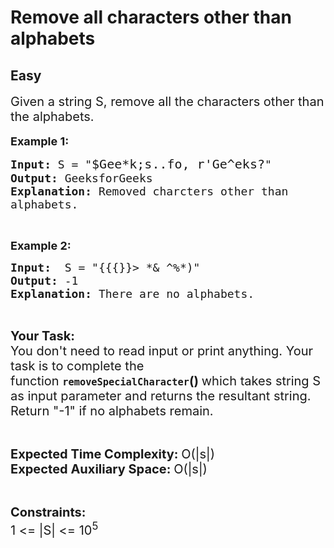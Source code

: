 # Remove all characters other than alphabets
## Easy
<div class="problem-statement" style="user-select: auto;">
                <p style="user-select: auto;"></p><p style="user-select: auto;"><span style="font-size: 20px; user-select: auto;">Given a string S,&nbsp;remove all the characters other than the alphabets.</span><br style="user-select: auto;">
<br style="user-select: auto;">
<strong style="user-select: auto;"><span style="font-size: 18px; user-select: auto;">Example 1:</span></strong></p>

<pre style="user-select: auto;"><span style="font-size: 18px; user-select: auto;"><strong style="user-select: auto;">Input: </strong>S = "</span><span style="font-size: 20px; user-select: auto;">$Gee*k;s..fo, r'Ge^eks?</span><span style="font-size: 18px; user-select: auto;">"
<strong style="user-select: auto;">Output:</strong> GeeksforGeeks
<strong style="user-select: auto;">Explanation:</strong> </span><span style="font-size: 18px; user-select: auto;">Removed charcters other than
alphabets. </span>
</pre>

<p style="user-select: auto;">&nbsp;</p>

<p style="user-select: auto;"><strong style="user-select: auto;"><span style="font-size: 18px; user-select: auto;">Example 2:</span></strong></p>

<pre style="user-select: auto;"><span style="font-size: 18px; user-select: auto;"><strong style="user-select: auto;">Input:</strong>  S = "{{{}}&gt; *&amp; ^%*)"
<strong style="user-select: auto;">Output:</strong> -1
<strong style="user-select: auto;">Explanation:</strong> There are no alphabets.</span>
</pre>

<p style="user-select: auto;">&nbsp;</p>

<p style="user-select: auto;"><span style="font-size: 20px; user-select: auto;"><strong style="user-select: auto;">Your Task:</strong><br style="user-select: auto;">
You don't need to read input or print anything.&nbsp;Your task is to complete the function&nbsp;</span><strong style="user-select: auto;"><span style="font-size: 18px; user-select: auto;"><code style="user-select: auto;">removeSpecialCharacter</code></span></strong><span style="font-size: 20px; user-select: auto;"><strong style="user-select: auto;">()&nbsp;</strong>which takes&nbsp;string S as input parameter and returns the resultant string. Return "-1" if no alphabets remain.</span></p>

<p style="user-select: auto;">&nbsp;</p>

<p style="user-select: auto;"><span style="font-size: 20px; user-select: auto;"><strong style="user-select: auto;">Expected Time Complexity:&nbsp;</strong>O(|s|)<br style="user-select: auto;">
<strong style="user-select: auto;">Expected Auxiliary Space:&nbsp;</strong>O(|s|)</span></p>

<p style="user-select: auto;">&nbsp;</p>

<p style="user-select: auto;"><span style="font-size: 20px; user-select: auto;"><strong style="user-select: auto;">Constraints:</strong><br style="user-select: auto;">
1 &lt;= |S| &lt;= 10<sup style="user-select: auto;">5</sup></span></p>
 <p style="user-select: auto;"></p>
            </div>